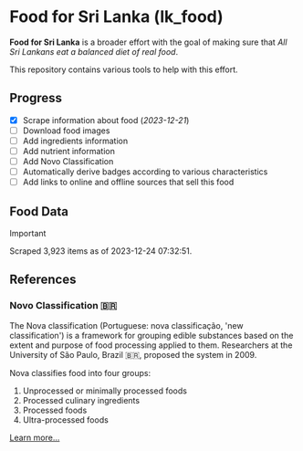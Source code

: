 # Food for Sri Lanka (lk_food)

**Food for Sri Lanka** is a broader effort with the goal of making sure that *All Sri Lankans eat a balanced diet of real food*.

This repository contains various tools to help with this effort.

## Progress

* [X] Scrape information about food (*2023-12-21*)
* [ ] Download food images
* [ ] Add ingredients information
* [ ] Add nutrient information
* [ ] Add Novo Classification
* [ ] Automatically derive badges according to various characteristics
* [ ] Add links to online and offline sources that sell this food

## Food Data

> [!IMPORTANT]
> Scraped 3,923 items as of 2023-12-24 07:32:51.

## References

### Novo Classification 🇧🇷

The Nova classification (Portuguese: nova classificação, 'new classification') is a framework for grouping edible substances based on the extent and purpose of food processing applied to them. Researchers at the University of São Paulo, Brazil 🇧🇷, proposed the system in 2009.

Nova classifies food into four groups:

1. Unprocessed or minimally processed foods
2. Processed culinary ingredients
3. Processed foods
4. Ultra-processed foods

[Learn more...](https://en.wikipedia.org/wiki/Nova_classification)
